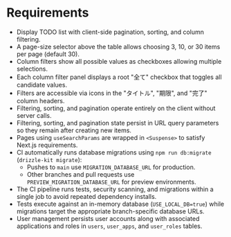 # Requirements

- Display TODO list with client-side pagination, sorting, and column filtering.
- A page-size selector above the table allows choosing 3, 10, or 30 items per page (default 30).
- Column filters show all possible values as checkboxes allowing multiple selections.
- Each column filter panel displays a root "全て" checkbox that toggles all candidate values.
- Filters are accessible via icons in the "タイトル", "期限", and "完了" column headers.
- Filtering, sorting, and pagination operate entirely on the client without server calls.
- Filtering, sorting, and pagination state persist in URL query parameters so they remain after creating new items.
- Pages using `useSearchParams` are wrapped in `<Suspense>` to satisfy Next.js requirements.
- CI automatically runs database migrations using `npm run db:migrate` (`drizzle-kit migrate`):
  - Pushes to `main` use `MIGRATION_DATABASE_URL` for production.
  - Other branches and pull requests use `PREVIEW_MIGRATION_DATABASE_URL` for preview environments.
- The CI pipeline runs tests, security scanning, and migrations within a single job to avoid repeated dependency installs.
- Tests execute against an in-memory database (`USE_LOCAL_DB=true`) while migrations target the appropriate branch-specific database URLs.
- User management persists user accounts along with associated applications and roles in `users`, `user_apps`, and `user_roles` tables.
